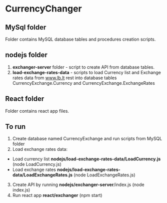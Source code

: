 # CurrencyChanger
## MySql folder
Folder contains MySQL database tables and procedures creation scripts.
## nodejs folder
1. __exchanger-server__ folder - script to create API from database tables.
2. __load-exchange-rates-data__ - scripts to load Currency list and Exchange rates data from www.lb.lt rest into database tables CurrencyExchange.Currency and CurrencyExchange.ExchangeRates
## React folder
Folder contains react app files.
## To run
1. Create database named CurrencyExchange and run scripts from MySQL folder
2. Load exchange rates data:
* Load currency list __nodejs/load-exchange-rates-data/LoadCurrency.js__ (node LoadCurrency.js)
* Load exchange rates __nodejs/load-exchange-rates-data/LoadExchangeRates.js__ (node LoadExchangeRates.js)
3. Create API by running __nodejs/exchanger-server__/index.js (node index.js)
4. Run react app __react/exchanger__ (npm start)
